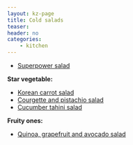 ```yaml
---
layout: kz-page
title: Cold salads
teaser: 
header: no
categories:
    - kitchen
---
```


* [Superpower salad](/kitchen/superpower-salad/)

**Star vegetable:**
* [Korean carrot salad](/kitchen/korean-carrot-salad/)
* [Courgette and pistachio salad](/kitchen/courgette-pistachio-salad/)
* [Cucumber tahini salad](/kitchen/cucumber-tahini-salad/)

**Fruity ones:**
* [Quinoa, grapefruit and avocado salad](/kitchen/quinoa-grapefruit-avo-salad/)
